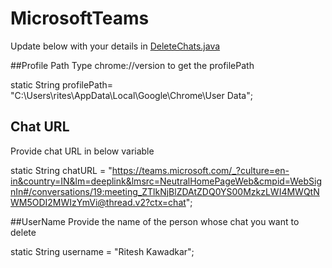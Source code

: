 # MicrosoftTeams

Update below with your details in [DeleteChats.java](https://github.com/riteshkawadkar/MicrosoftTeams/blob/master/src/main/java/util/DeleteChats.java)

##Profile Path
Type chrome://version to get the profilePath 

static String profilePath= "C:\\Users\\rites\\AppData\\Local\\Google\\Chrome\\User Data";


## Chat URL
Provide chat URL in below variable

static String chatURL = "https://teams.microsoft.com/_?culture=en-in&country=IN&lm=deeplink&lmsrc=NeutralHomePageWeb&cmpid=WebSignIn#/conversations/19:meeting_ZTlkNjBlZDAtZDQ0YS00MzkzLWI4MWQtNWM5ODI2MWIzYmVi@thread.v2?ctx=chat";


##UserName
Provide the name of the person whose chat you want to delete

static String username = "Ritesh Kawadkar";
